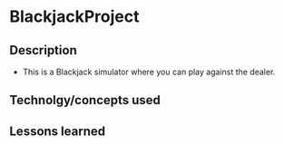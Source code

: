 # BlackjackProject

## Description
- This is a Blackjack simulator where you can play against the dealer. 

## Technolgy/concepts used

## Lessons learned
